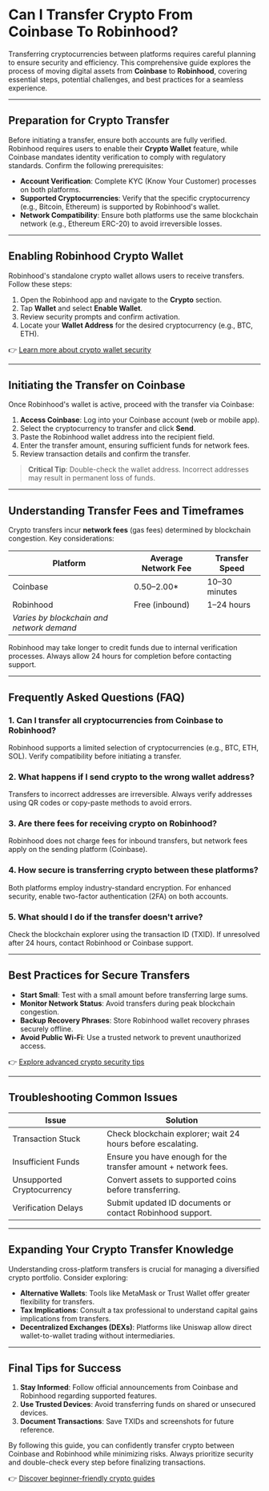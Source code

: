 # Can I Transfer Crypto From Coinbase To Robinhood?

Transferring cryptocurrencies between platforms requires careful planning to ensure security and efficiency. This comprehensive guide explores the process of moving digital assets from **Coinbase** to **Robinhood**, covering essential steps, potential challenges, and best practices for a seamless experience.

---

## Preparation for Crypto Transfer

Before initiating a transfer, ensure both accounts are fully verified. Robinhood requires users to enable their **Crypto Wallet** feature, while Coinbase mandates identity verification to comply with regulatory standards. Confirm the following prerequisites:

- **Account Verification**: Complete KYC (Know Your Customer) processes on both platforms.
- **Supported Cryptocurrencies**: Verify that the specific cryptocurrency (e.g., Bitcoin, Ethereum) is supported by Robinhood's wallet.
- **Network Compatibility**: Ensure both platforms use the same blockchain network (e.g., Ethereum ERC-20) to avoid irreversible losses.

---

## Enabling Robinhood Crypto Wallet

Robinhood's standalone crypto wallet allows users to receive transfers. Follow these steps:

1. Open the Robinhood app and navigate to the **Crypto** section.
2. Tap **Wallet** and select **Enable Wallet**.
3. Review security prompts and confirm activation.
4. Locate your **Wallet Address** for the desired cryptocurrency (e.g., BTC, ETH).

👉 [Learn more about crypto wallet security](https://bit.ly/okx-bonus)

---

## Initiating the Transfer on Coinbase

Once Robinhood's wallet is active, proceed with the transfer via Coinbase:

1. **Access Coinbase**: Log into your Coinbase account (web or mobile app).
2. Select the cryptocurrency to transfer and click **Send**.
3. Paste the Robinhood wallet address into the recipient field.
4. Enter the transfer amount, ensuring sufficient funds for network fees.
5. Review transaction details and confirm the transfer.

> **Critical Tip**: Double-check the wallet address. Incorrect addresses may result in permanent loss of funds.

---

## Understanding Transfer Fees and Timeframes

Crypto transfers incur **network fees** (gas fees) determined by blockchain congestion. Key considerations:

| Platform       | Average Network Fee | Transfer Speed       |
|----------------|---------------------|----------------------|
| Coinbase       | $0.50–$2.00*        | 10–30 minutes        |
| Robinhood      | Free (inbound)      | 1–24 hours           |
| *Varies by blockchain and network demand* |

Robinhood may take longer to credit funds due to internal verification processes. Always allow 24 hours for completion before contacting support.

---

## Frequently Asked Questions (FAQ)

### 1. **Can I transfer all cryptocurrencies from Coinbase to Robinhood?**  
Robinhood supports a limited selection of cryptocurrencies (e.g., BTC, ETH, SOL). Verify compatibility before initiating a transfer.

### 2. **What happens if I send crypto to the wrong wallet address?**  
Transfers to incorrect addresses are irreversible. Always verify addresses using QR codes or copy-paste methods to avoid errors.

### 3. **Are there fees for receiving crypto on Robinhood?**  
Robinhood does not charge fees for inbound transfers, but network fees apply on the sending platform (Coinbase).

### 4. **How secure is transferring crypto between these platforms?**  
Both platforms employ industry-standard encryption. For enhanced security, enable two-factor authentication (2FA) on both accounts.

### 5. **What should I do if the transfer doesn't arrive?**  
Check the blockchain explorer using the transaction ID (TXID). If unresolved after 24 hours, contact Robinhood or Coinbase support.

---

## Best Practices for Secure Transfers

- **Start Small**: Test with a small amount before transferring large sums.
- **Monitor Network Status**: Avoid transfers during peak blockchain congestion.
- **Backup Recovery Phrases**: Store Robinhood wallet recovery phrases securely offline.
- **Avoid Public Wi-Fi**: Use a trusted network to prevent unauthorized access.

👉 [Explore advanced crypto security tips](https://bit.ly/okx-bonus)

---

## Troubleshooting Common Issues

| Issue                          | Solution                                                                 |
|-------------------------------|--------------------------------------------------------------------------|
| Transaction Stuck             | Check blockchain explorer; wait 24 hours before escalating.             |
| Insufficient Funds            | Ensure you have enough for the transfer amount + network fees.          |
| Unsupported Cryptocurrency    | Convert assets to supported coins before transferring.                  |
| Verification Delays           | Submit updated ID documents or contact Robinhood support.               |

---

## Expanding Your Crypto Transfer Knowledge

Understanding cross-platform transfers is crucial for managing a diversified crypto portfolio. Consider exploring:

- **Alternative Wallets**: Tools like MetaMask or Trust Wallet offer greater flexibility for transfers.
- **Tax Implications**: Consult a tax professional to understand capital gains implications from transfers.
- **Decentralized Exchanges (DEXs)**: Platforms like Uniswap allow direct wallet-to-wallet trading without intermediaries.

---

## Final Tips for Success

1. **Stay Informed**: Follow official announcements from Coinbase and Robinhood regarding supported features.
2. **Use Trusted Devices**: Avoid transferring funds on shared or unsecured devices.
3. **Document Transactions**: Save TXIDs and screenshots for future reference.

By following this guide, you can confidently transfer crypto between Coinbase and Robinhood while minimizing risks. Always prioritize security and double-check every step before finalizing transactions.

👉 [Discover beginner-friendly crypto guides](https://bit.ly/okx-bonus)